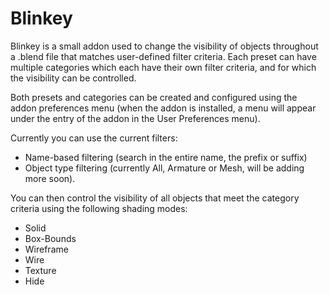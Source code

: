 # Blinkey
Blinkey is a small addon used to change the visibility of objects throughout a .blend file that matches user-defined filter criteria.  Each preset can have multiple categories which each have their own filter criteria, and for which the visibility can be controlled.

Both presets and categories can be created and configured using the addon preferences menu (when the addon is installed, a menu will appear under the entry of the addon in the User Preferences menu).

Currently you can use the current filters:
- Name-based filtering (search in the entire name, the prefix or suffix)
- Object type filtering (currently All, Armature or Mesh, will be adding more soon).

You can then control the visibility of all objects that meet the category criteria using the following shading modes:
- Solid
- Box-Bounds
- Wireframe
- Wire
- Texture
- Hide
